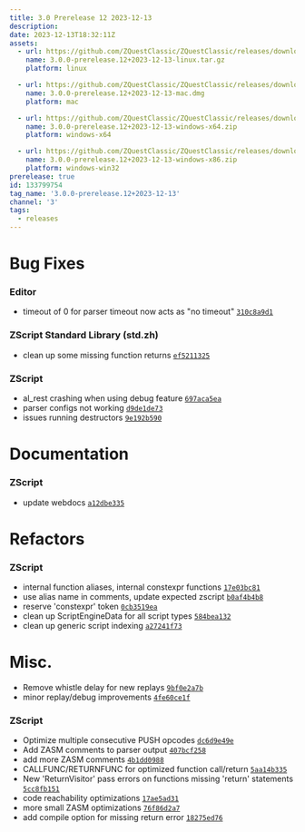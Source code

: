 ```yaml
---
title: 3.0 Prerelease 12 2023-12-13
description: 
date: 2023-12-13T18:32:11Z
assets: 
  - url: https://github.com/ZQuestClassic/ZQuestClassic/releases/download/3.0.0-prerelease.12%2B2023-12-13/3.0.0-prerelease.12%2B2023-12-13-linux.tar.gz
    name: 3.0.0-prerelease.12+2023-12-13-linux.tar.gz
    platform: linux

  - url: https://github.com/ZQuestClassic/ZQuestClassic/releases/download/3.0.0-prerelease.12%2B2023-12-13/3.0.0-prerelease.12%2B2023-12-13-mac.dmg
    name: 3.0.0-prerelease.12+2023-12-13-mac.dmg
    platform: mac

  - url: https://github.com/ZQuestClassic/ZQuestClassic/releases/download/3.0.0-prerelease.12%2B2023-12-13/3.0.0-prerelease.12%2B2023-12-13-windows-x64.zip
    name: 3.0.0-prerelease.12+2023-12-13-windows-x64.zip
    platform: windows-x64

  - url: https://github.com/ZQuestClassic/ZQuestClassic/releases/download/3.0.0-prerelease.12%2B2023-12-13/3.0.0-prerelease.12%2B2023-12-13-windows-x86.zip
    name: 3.0.0-prerelease.12+2023-12-13-windows-x86.zip
    platform: windows-win32
prerelease: true
id: 133799754
tag_name: '3.0.0-prerelease.12+2023-12-13'
channel: '3'
tags:
  - releases
---
```





# Bug Fixes

### Editor

- timeout of 0 for parser timeout now acts as "no timeout" [`310c8a9d1`](https://github.com/ZQuestClassic/ZQuestClassic/commit/310c8a9d1f01b0ffeada7ea254b80d7486d263f9)

### ZScript Standard Library (std.zh)

- clean up some missing function returns [`ef5211325`](https://github.com/ZQuestClassic/ZQuestClassic/commit/ef521132526aa4e87de2eed3ebf316d8959f7e60)

### ZScript

- al_rest crashing when using debug feature [`697aca5ea`](https://github.com/ZQuestClassic/ZQuestClassic/commit/697aca5ea4787bd42c014292a90d624ad719f6cc)
- parser configs not working [`d9de1de73`](https://github.com/ZQuestClassic/ZQuestClassic/commit/d9de1de73a58e1ff026cfebd5c9f90defa47df0f)
- issues running destructors [`9e192b590`](https://github.com/ZQuestClassic/ZQuestClassic/commit/9e192b590201dca7e6564b4ebb6861f0e033faca)

# Documentation

### ZScript

- update webdocs [`a12dbe335`](https://github.com/ZQuestClassic/ZQuestClassic/commit/a12dbe335c222b47601737b9e9b06051c35fa2f1)

# Refactors

### ZScript

- internal function aliases, internal constexpr functions [`17e03bc81`](https://github.com/ZQuestClassic/ZQuestClassic/commit/17e03bc81488acdbff2a37b23216fd257f306971)
- use alias name in comments, update expected zscript [`b0af4b4b8`](https://github.com/ZQuestClassic/ZQuestClassic/commit/b0af4b4b838ba5866ad02066bed56720dfec2530)
- reserve 'constexpr' token [`0cb3519ea`](https://github.com/ZQuestClassic/ZQuestClassic/commit/0cb3519ea38f48e7c225d6f2bc9ce152df7a2ce9)
- clean up ScriptEngineData for all script types [`584bea132`](https://github.com/ZQuestClassic/ZQuestClassic/commit/584bea1321be7d230f6fe9a56457d5609271222f)
- clean up generic script indexing [`a27241f73`](https://github.com/ZQuestClassic/ZQuestClassic/commit/a27241f734b5317f1d01470d44ade8484e9566c1)

# Misc.

- Remove whistle delay for new replays [`9bf0e2a7b`](https://github.com/ZQuestClassic/ZQuestClassic/commit/9bf0e2a7b595a5ad81cadb4ef8c1107dddb48496)
- minor replay/debug improvements [`4fe60ce1f`](https://github.com/ZQuestClassic/ZQuestClassic/commit/4fe60ce1f807ab885a90e15e58cd075bdc01d27d)

### ZScript

- Optimize multiple consecutive PUSH opcodes [`dc6d9e49e`](https://github.com/ZQuestClassic/ZQuestClassic/commit/dc6d9e49ef48dd5a631f05e1e2d660f6e78b153a)
- Add ZASM comments to parser output [`407bcf258`](https://github.com/ZQuestClassic/ZQuestClassic/commit/407bcf258d36435b2d13f45faf190ab085f966f1)
- add more ZASM comments [`4b1dd0988`](https://github.com/ZQuestClassic/ZQuestClassic/commit/4b1dd09883123f7c225a30d132db52fff3d8ece2)
- CALLFUNC/RETURNFUNC for optimized function call/return [`5aa14b335`](https://github.com/ZQuestClassic/ZQuestClassic/commit/5aa14b3355b3abe4c4e438806d23363112f28382)
- New 'ReturnVisitor' pass errors on functions missing 'return' statements [`5cc8fb151`](https://github.com/ZQuestClassic/ZQuestClassic/commit/5cc8fb151db36e84542303463276b710b05b9c23)
- code reachability optimizations [`17ae5ad31`](https://github.com/ZQuestClassic/ZQuestClassic/commit/17ae5ad31fc9d437ba74d8898944a8bf03d88d56)
- more small ZASM optimizations [`76f86d2a7`](https://github.com/ZQuestClassic/ZQuestClassic/commit/76f86d2a7ed5636430ee62c75a69ced6ba05f599)
- add compile option for missing return error [`18275ed76`](https://github.com/ZQuestClassic/ZQuestClassic/commit/18275ed7604edba2652c82ee347945177facca4c)
